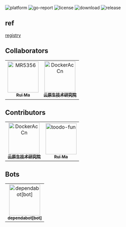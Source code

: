 ![platform](https://img.shields.io/badge/platform-amd64%2Carm64-blue)
![go-report](https://goreportcard.com/badge/github.com/DockerContainerService/canned-whale)
![license](https://img.shields.io/github/license/DockerContainerService/canned-whale)
![download](https://img.shields.io/github/downloads/DockerContainerService/canned-whale/total.svg)
![release](https://img.shields.io/github/v/release/DockerContainerService/canned-whale)

## ref
[registry](https://github.com/distribution/distribution/releases/tag/v2.8.1)

## Collaborators

<!-- readme: collaborators -start -->
<table>
<tr>
    <td align="center">
        <a href="https://github.com/MR5356">
            <img src="https://avatars.githubusercontent.com/u/39437323?v=4" width="100;" alt="MR5356"/>
            <br />
            <sub><b>Rui Ma</b></sub>
        </a>
    </td>
    <td align="center">
        <a href="https://github.com/DockerAcCn">
            <img src="https://avatars.githubusercontent.com/u/128457539?v=4" width="100;" alt="DockerAcCn"/>
            <br />
            <sub><b>云原生技术研究院</b></sub>
        </a>
    </td></tr>
</table>
<!-- readme: collaborators -end -->

## Contributors

<!-- readme: contributors -start -->
<table>
<tr>
    <td align="center">
        <a href="https://github.com/DockerAcCn">
            <img src="https://avatars.githubusercontent.com/u/128457539?v=4" width="100;" alt="DockerAcCn"/>
            <br />
            <sub><b>云原生技术研究院</b></sub>
        </a>
    </td>
    <td align="center">
        <a href="https://github.com/toodo-fun">
            <img src="https://avatars.githubusercontent.com/u/117725605?v=4" width="100;" alt="toodo-fun"/>
            <br />
            <sub><b>Rui Ma</b></sub>
        </a>
    </td></tr>
</table>
<!-- readme: contributors -end -->

## Bots

<!-- readme: bots -start -->
<table>
<tr>
    <td align="center">
        <a href="https://github.com/dependabot[bot]">
            <img src="https://avatars.githubusercontent.com/in/29110?v=4" width="100;" alt="dependabot[bot]"/>
            <br />
            <sub><b>dependabot[bot]</b></sub>
        </a>
    </td></tr>
</table>
<!-- readme: bots -end -->